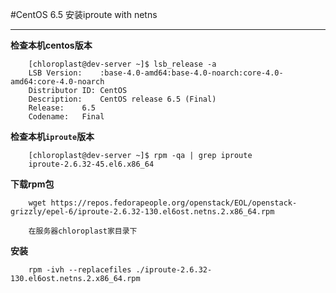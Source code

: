 #CentOS 6.5 安装iproute with netns

---

**检查本机centos版本**

		[chloroplast@dev-server ~]$ lsb_release -a
		LSB Version:	:base-4.0-amd64:base-4.0-noarch:core-4.0-amd64:core-4.0-noarch
		Distributor ID:	CentOS
		Description:	CentOS release 6.5 (Final)
		Release:	6.5
		Codename:	Final
		
**检查本机`iproute`版本**

		[chloroplast@dev-server ~]$ rpm -qa | grep iproute
		iproute-2.6.32-45.el6.x86_64
		
**下载rpm包**

		wget https://repos.fedorapeople.org/openstack/EOL/openstack-grizzly/epel-6/iproute-2.6.32-130.el6ost.netns.2.x86_64.rpm
		
		在服务器chloroplast家目录下
		
**安装**

		rpm -ivh --replacefiles ./iproute-2.6.32-130.el6ost.netns.2.x86_64.rpm 
		